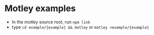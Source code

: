 # Motley examples

- In the motley source root, run `npm link`
- type `cd example/{example} && motley` or `motley <example/{example}`
 